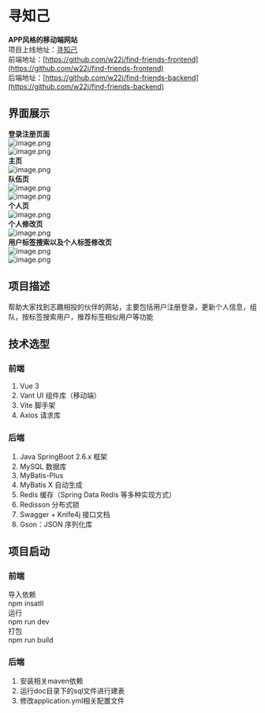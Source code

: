 <a name="rk0wp"></a>
# 寻知己
**APP风格的移动端网站**<br />项目上线地址：[寻知己](http://zhb.wang-code.icu/)<br />前端地址：[https://github.com/w22j/find-friends-frontend](https://github.com/w22j/find-friends-frontend)<br />后端地址：[https://github.com/w22j/find-friends-backend](https://github.com/w22j/find-friends-backend)
<a name="yr7zo"></a>
## 界面展示
**登录注册页面**<br />![image.png](https://cdn.nlark.com/yuque/0/2024/png/39253121/1706343082573-35ed6e77-31c3-4316-ae2c-70a5dc4d9c50.png#averageHue=%23fcfcfb&clientId=u8df8d505-3a8e-4&from=paste&id=ucda43d54&originHeight=789&originWidth=464&originalType=binary&ratio=1.25&rotation=0&showTitle=false&size=45349&status=done&style=none&taskId=uc25275d9-3b74-4b36-ba69-5e12ee132ad&title=)<br />![image.png](https://cdn.nlark.com/yuque/0/2024/png/39253121/1706343122660-73184ace-e8d2-431e-9b04-fe534b1075ce.png#averageHue=%23fcfcfb&clientId=u8df8d505-3a8e-4&from=paste&height=577&id=u08a0e3ec&originHeight=768&originWidth=458&originalType=binary&ratio=1.25&rotation=0&showTitle=false&size=48048&status=done&style=none&taskId=u12a87d45-bd6e-4ce5-af55-60dd82624d1&title=&width=344)<br />**主页**<br />![image.png](https://cdn.nlark.com/yuque/0/2024/png/39253121/1706343335475-fc981c1a-3075-4ff2-b3fd-c2bd793540e0.png#averageHue=%23bccfc8&clientId=u8df8d505-3a8e-4&from=paste&height=615&id=u52c7e018&originHeight=820&originWidth=449&originalType=binary&ratio=1.25&rotation=0&showTitle=false&size=111755&status=done&style=none&taskId=u092bb479-d473-4f84-bb8f-edc68598f70&title=&width=337)<br />**队伍页**<br />![image.png](https://cdn.nlark.com/yuque/0/2024/png/39253121/1706343382659-2885eb24-3e7f-4cda-8274-9d34efc58a0a.png#averageHue=%23a99074&clientId=u8df8d505-3a8e-4&from=paste&height=618&id=u57cc9291&originHeight=824&originWidth=463&originalType=binary&ratio=1.25&rotation=0&showTitle=false&size=74723&status=done&style=none&taskId=ue47265a7-5974-4d46-80c2-1497f4f6cb9&title=&width=347)<br />![image.png](https://cdn.nlark.com/yuque/0/2024/png/39253121/1706343826605-8738a8d3-febb-40fb-8d9d-21031da85428.png#averageHue=%23dcbd90&clientId=u8df8d505-3a8e-4&from=paste&height=661&id=u1f401d79&originHeight=826&originWidth=464&originalType=binary&ratio=1.25&rotation=0&showTitle=false&size=58587&status=done&style=none&taskId=u587d03d2-7d8b-41ed-897f-4103d1dd1c4&title=&width=371.2)<br />**个人页**<br />![image.png](https://cdn.nlark.com/yuque/0/2024/png/39253121/1706343451544-f1704945-92a0-43b9-8c4d-f29370522162.png#averageHue=%23fcfcfc&clientId=u8df8d505-3a8e-4&from=paste&height=616&id=u95fc189c&originHeight=820&originWidth=454&originalType=binary&ratio=1.25&rotation=0&showTitle=false&size=63365&status=done&style=none&taskId=u580cd660-8237-4212-aff4-34fb4e77c27&title=&width=341)<br />**个人修改页**<br />![image.png](https://cdn.nlark.com/yuque/0/2024/png/39253121/1706343516546-f6881a60-9829-4747-aa7f-94c973852648.png#averageHue=%23fefdfd&clientId=u8df8d505-3a8e-4&from=paste&height=619&id=u9a89624f&originHeight=825&originWidth=452&originalType=binary&ratio=1.25&rotation=0&showTitle=false&size=41201&status=done&style=none&taskId=u40709a05-b03d-4e7c-80e1-c83da7da2cb&title=&width=339)<br />**用户标签搜索以及个人标签修改页**<br />![image.png](https://cdn.nlark.com/yuque/0/2024/png/39253121/1706343707472-97aa300e-f356-4377-8bd2-2fa200f24922.png#averageHue=%23e1c096&clientId=u8df8d505-3a8e-4&from=paste&height=659&id=u8c0336b8&originHeight=824&originWidth=469&originalType=binary&ratio=1.25&rotation=0&showTitle=false&size=23949&status=done&style=none&taskId=u92d9f62a-a65e-4de3-ab27-57a196fcdc0&title=&width=375.2)<br />![image.png](https://cdn.nlark.com/yuque/0/2024/png/39253121/1706343758088-d445e036-451e-401a-959a-d7d678f97cf7.png#averageHue=%23e3c49e&clientId=u8df8d505-3a8e-4&from=paste&height=665&id=u68ae43ee&originHeight=831&originWidth=469&originalType=binary&ratio=1.25&rotation=0&showTitle=false&size=25372&status=done&style=none&taskId=ud7a8c1bf-0df9-438f-b21e-6227c64300b&title=&width=375.2)
<a name="ixLvt"></a>
## 项目描述
帮助大家找到志趣相投的伙伴的网站，主要包括用户注册登录，更新个人信息，组队，按标签搜索用户，推荐标签相似用户等功能
<a name="pRYgp"></a>
## 技术选型
<a name="RMfZO"></a>
### 前端

1. Vue 3
2. Vant UI 组件库（移动端）
3. Vite 脚手架
4. Axios 请求库
   <a name="GoiqP"></a>
### 后端

1. Java SpringBoot 2.6.x 框架
2. MySQL 数据库
3. MyBatis-Plus
4. MyBatis X 自动生成
5. Redis 缓存（Spring Data Redis 等多种实现方式）
6. Redisson 分布式锁
7. Swagger + Knife4j 接口文档
8. Gson：JSON 序列化库
   <a name="Wk7mW"></a>
## 项目启动
<a name="rWUvl"></a>
### 前端
导入依赖<br />npm insatll<br />运行<br />npm run dev<br />打包<br />npm run build
<a name="hkvE1"></a>
### 后端

1. 安装相关maven依赖
2. 运行doc目录下的sql文件进行建表
3. 修改application.yml相关配置文件
   <a name="WLPzd"></a>
### <br />
